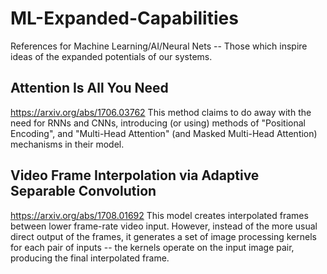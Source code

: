 # ML-Expanded-Capabilities
References for Machine Learning/AI/Neural Nets -- Those which inspire ideas of the expanded potentials of our systems.

## Attention Is All You Need
https://arxiv.org/abs/1706.03762
This method claims to do away with the need for RNNs and CNNs, introducing (or using) methods of "Positional Encoding", and "Multi-Head Attention" (and Masked Multi-Head Attention) mechanisms in their model.

## Video Frame Interpolation via Adaptive Separable Convolution
https://arxiv.org/abs/1708.01692
This model creates interpolated frames between lower frame-rate video input. However, instead of the more usual direct output of the frames, it generates a set of image processing kernels for each pair of inputs -- the kernels operate on the input image pair, producing the final interpolated frame.

